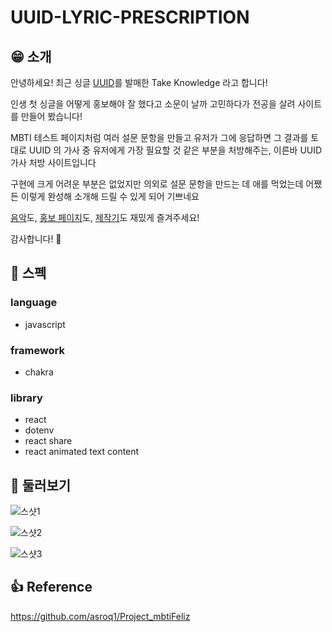 # UUID-LYRIC-PRESCRIPTION

## 😁 소개

안녕하세요! 최근 싱글 [UUID](https://linksalad.net/ICQ671qr_0)를 발매한 Take Knowledge 라고 합니다!

인생 첫 싱글을 어떻게 홍보해야 잘 했다고 소문이 날까 고민하다가 전공을 살려 사이트를 만들어 봤습니다!

MBTI 테스트 페이지처럼 여러 설문 문항을 만들고 유저가 그에 응답하면 그 결과를 토대로 UUID 의 가사 중 유저에게 가장 필요할 것 같은 부분을 처방해주는, 이른바 UUID 가사 처방 사이트입니다

구현에 크게 어려운 부분은 없었지만 의외로 설문 문항을 만드는 데 애를 먹었는데 어쨌든 이렇게 완성해 소개해 드릴 수 있게 되어 기쁘네요

[음악](https://linksalad.net/ICQ671qr_0)도, [홍보 페이지](https://uuid-lyrics-prescription.netlify.app/)도, [제작기](https://brunch.co.kr/@takeknowledge/95)도 재밌게 즐겨주세요!

감사합니다! 🙏

## 🍔 스펙

### language

- javascript

### framework

- chakra

### library

- react
- dotenv
- react share
- react animated text content

## 👀 둘러보기

![스샷1](/src/img/ulp-ss01.png)

![스샷2](/src/img/ulp-ss02.png)

![스샷3](/src/img/ulp-ss03.png)

## 👍 Reference

https://github.com/asroq1/Project_mbtiFeliz
